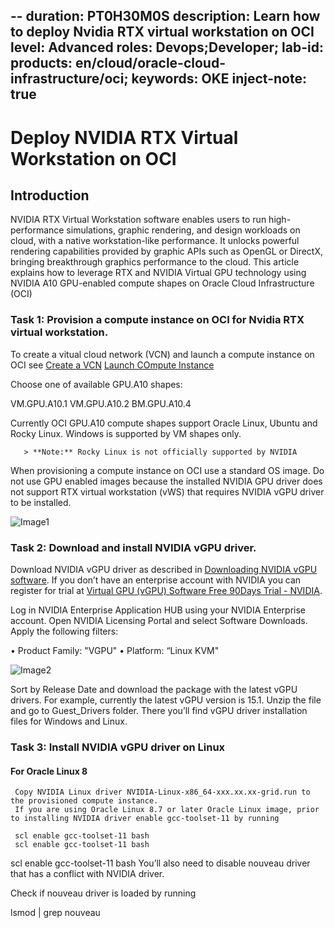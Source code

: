 --
duration: PT0H30M0S
description: Learn how to deploy Nvidia RTX virtual workstation on OCI
level: Advanced
roles: Devops;Developer;
lab-id:
products: en/cloud/oracle-cloud-infrastructure/oci;
keywords: OKE
inject-note: true
---

# Deploy NVIDIA RTX Virtual Workstation on OCI

## Introduction

NVIDIA RTX Virtual Workstation software enables users to run high-performance simulations, graphic rendering, and design workloads on cloud, with a native workstation-like performance. It unlocks powerful rendering capabilities provided by graphic APIs such as OpenGL or DirectX, bringing breakthrough graphics performance to the cloud. This article explains how to leverage RTX and NVIDIA Virtual GPU technology using NVIDIA A10 GPU-enabled compute shapes on Oracle Cloud Infrastructure (OCI)


### Task 1: Provision a compute instance on OCI for Nvidia RTX virtual workstation.

To create a vitual cloud network (VCN) and launch a compute instance on OCI see
[Create a VCN](https://docs.oracle.com/en/learn/oci-basics-tutorial/index.html#create-a-vcn)
[Launch COmpute Instance](https://docs.oracle.com/en/learn/oci-basics-tutorial/index.html#launch-compute-instance)

Choose one of available GPU.A10 shapes:

VM.GPU.A10.1
VM.GPU.A10.2
BM.GPU.A10.4

Currently OCI GPU.A10 compute shapes support Oracle Linux, Ubuntu and Rocky Linux. Windows is supported by VM shapes only.

       > **Note:** Rocky Linux is not officially supported by NVIDIA

When provisioning a compute instance on OCI use a standard OS image.  Do not use GPU enabled images because the installed NVIDIA GPU driver does not support RTX virtual workstation (vWS) that requires NVIDIA vGPU driver to be installed.

![Image1](https://user-images.githubusercontent.com/54962742/230504669-1f34055f-47d7-45cc-87d8-652a729b22aa.png)


### Task 2: Download and install NVIDIA vGPU driver.

Download NVIDIA vGPU driver as described in [Downloading NVIDIA vGPU software](https://docs.nvidia.com/grid/latest/grid-software-quick-start-guide/index.html#redeeming-pak-and-downloading-grid-software). If you don’t have an enterprise account with NVIDIA you can register for trial at [Virtual GPU (vGPU) Software Free 90Days Trial - NVIDIA](https://www.nvidia.com/en-us/data-center/resources/vgpu-evaluation).

Log in NVIDIA Enterprise Application HUB using your NVIDIA Enterprise account. Open NVIDIA Licensing Portal and select Software Downloads. Apply the following filters:

•       Product Family: "VGPU"
•       Platform: “Linux KVM"

![Image2](https://user-images.githubusercontent.com/54962742/230505291-440b61f5-3fe4-423a-bb87-b7f0658dc753.png)

Sort by Release Date and download the package with the latest vGPU drivers. For example, currently the latest vGPU version is 15.1. Unzip the file and go to Guest_Drivers folder. There you’ll find vGPU driver installation files for Windows and Linux.

### Task 3: Install NVIDIA vGPU driver on Linux

#### For Oracle Linux 8

     Copy NVIDIA Linux driver NVIDIA-Linux-x86_64-xxx.xx.xx-grid.run to the provisioned compute instance.
     If you are using Oracle Linux 8.7 or later Oracle Linux image, prior to installing NVIDIA driver enable gcc-toolset-11 by running

     scl enable gcc-toolset-11 bash
     scl enable gcc-toolset-11 bash
          

scl enable gcc-toolset-11 bash
You’ll also need to disable nouveau driver that has a conflict with NVIDIA driver. 

Check if nouveau driver is loaded by running

lsmod | grep nouveau

